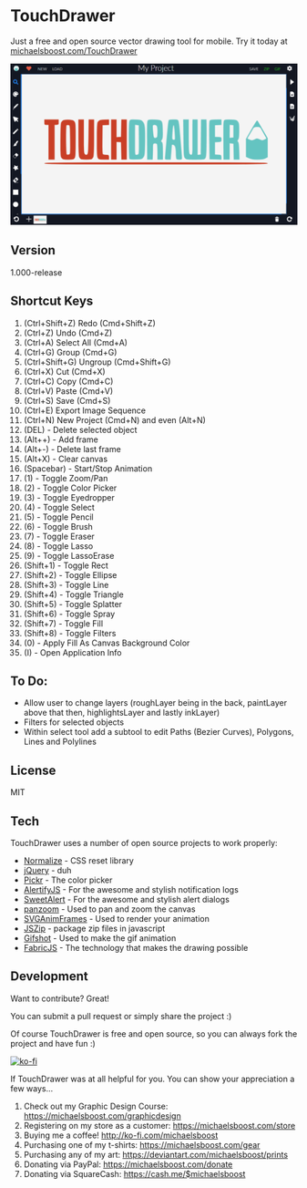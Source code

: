TouchDrawer
===================

Just a free and open source vector drawing tool for mobile. Try it today at [michaelsboost.com/TouchDrawer](https://michaelsboost.github.io/TouchDrawer)

![](https://raw.githubusercontent.com/michaelsboost/TouchDrawer/gh-pages/screenshot.png)

Version
-------------

1.000-release

Shortcut Keys
-------------

  1. (Ctrl+Shift+Z) Redo (Cmd+Shift+Z)  
  2. (Ctrl+Z) Undo (Cmd+Z)  
  3. (Ctrl+A) Select All (Cmd+A)  
  4. (Ctrl+G) Group (Cmd+G)  
  5. (Ctrl+Shift+G) Ungroup (Cmd+Shift+G)  
  6. (Ctrl+X) Cut (Cmd+X)  
  7. (Ctrl+C) Copy (Cmd+C)  
  8. (Ctrl+V) Paste (Cmd+V)  
  9. (Ctrl+S) Save (Cmd+S)  
  10. (Ctrl+E) Export Image Sequence  
  11. (Ctrl+N) New Project (Cmd+N) and even (Alt+N)  
  12. (DEL) - Delete selected object
  13. (Alt++) - Add frame
  14. (Alt+-) - Delete last frame
  15. (Alt+X) - Clear canvas
  16. (Spacebar) - Start/Stop Animation
  17. (1) - Toggle Zoom/Pan
  18. (2) - Toggle Color Picker
  19. (3) - Toggle Eyedropper
  20. (4) - Toggle Select
  21. (5) - Toggle Pencil
  22. (6) - Toggle Brush
  23. (7) - Toggle Eraser
  24. (8) - Toggle Lasso
  25. (9) - Toggle LassoErase
  26. (Shift+1) - Toggle Rect
  27. (Shift+2) - Toggle Ellipse
  28. (Shift+3) - Toggle Line
  29. (Shift+4) - Toggle Triangle
  30. (Shift+5) - Toggle Splatter
  31. (Shift+6) - Toggle Spray
  32. (Shift+7) - Toggle Fill
  33. (Shift+8) - Toggle Filters
  34. (0) - Apply Fill As Canvas Background Color
  35. (I) - Open Application Info

To Do:
-------------
 * Allow user to change layers (roughLayer being in the back, paintLayer above that then, highlightsLayer and lastly inkLayer)  
 * Filters for selected objects  
 * Within select tool add a subtool to edit Paths (Bezier Curves), Polygons, Lines and Polylines  

License
-------------

MIT

Tech
-------------

TouchDrawer uses a number of open source projects to work properly:

* [Normalize](https://github.com/necolas/normalize.css) - CSS reset library
* [jQuery](http://jquery.com/) - duh
* [Pickr](https://simonwep.github.io/pickr/) - The color picker
* [AlertifyJS](http://alertifyjs.com/) - For the awesome and stylish notification logs
* [SweetAlert](https://sweetalert.js.org/guides/) - For the awesome and stylish alert dialogs
* [panzoom](https://github.com/anvaka/panzoom/) - Used to pan and zoom the canvas
* [SVGAnimFrames](https://michaelsboost.com/SVGAnimFrames/) - Used to render your animation
* [JSZip](https://stuk.github.io/jszip/) - package zip files in javascript
* [Gifshot](https://github.com/yahoo/gifshot) - Used to make the gif animation
* [FabricJS](http://fabricjs.com/) - The technology that makes the drawing possible

Development
-------------

Want to contribute? Great!  

You can submit a pull request or simply share the project :)  

Of course TouchDrawer is free and open source, so you can always fork the project and have fun :)  

[![ko-fi](https://az743702.vo.msecnd.net/cdn/kofi2.png?v=0)](https://ko-fi.com/michaelsboost)  

If TouchDrawer was at all helpful for you. You can show your appreciation a few ways...  

1) Check out my Graphic Design Course: https://michaelsboost.com/graphicdesign  
2) Registering on my store as a customer: https://michaelsboost.com/store  
3) Buying me a coffee! http://ko-fi.com/michaelsboost  
4) Purchasing one of my t-shirts: https://michaelsboost.com/gear  
5) Purchasing any of my art: https://deviantart.com/michaelsboost/prints  
6) Donating via PayPal: https://michaelsboost.com/donate  
7) Donating via SquareCash: https://cash.me/$michaelsboost  